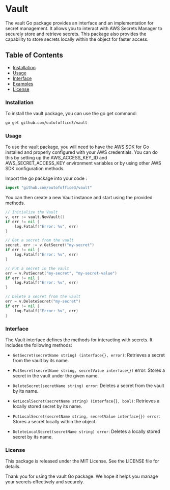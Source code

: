 # Vault 

The vault Go package provides an interface and an implementation for secret management. It allows you to interact with AWS Secrets Manager to securely store and retrieve secrets. This package also provides the capability to store secrets locally within the object for faster access.

## Table of Contents

- [Installation](#installation)
- [Usage](#usage)
- [Interface](#interface)
- [Examples](#examples)
- [License](#license)

### Installation 
To install the vault package, you can use the go get command:

```sh 
go get github.com/outofoffice3/vault
```

### Usage
To use the vault package, you will need to have the AWS SDK for Go installed and properly configured with your AWS credentials. You can do this by setting up the AWS_ACCESS_KEY_ID and AWS_SECRET_ACCESS_KEY environment variables or by using other AWS SDK configuration methods.

Import the go package into your code : 

``` go 
import "github.com/outofoffice3/vault"
```

You can then create a new Vault instance and start using the provided methods.

```go 
// Initialize the Vault
v, err := vault.NewVault()
if err != nil {
    log.Fatalf("Error: %v", err)
}

// Get a secret from the vault
secret, err := v.GetSecret("my-secret")
if err != nil {
    log.Fatalf("Error: %v", err)
}

// Put a secret in the vault
err = v.PutSecret("my-secret", "my-secret-value")
if err != nil {
    log.Fatalf("Error: %v", err)
}

// Delete a secret from the vault
err = v.DeleteSecret("my-secret")
if err != nil {
    log.Fatalf("Error: %v", err)
}
```

### Interface
The Vault interface defines the methods for interacting with secrets. It includes the following methods:

- `GetSecret(secretName string) (interface{}, error)`: Retrieves a secret from the vault by its name.

- `PutSecret(secretName string, secretValue interface{})` error: Stores a secret in the vault under the given name.

- `DeleteSecret(secretName string) error`: Deletes a secret from the vault by its name.

- `GetLocalSecret(secretName string) (interface{}, bool)`: Retrieves a locally stored secret by its name.

- `PutLocalSecret(secretName string, secretValue interface{}) error`: Stores a secret locally within the object.

- `DeleteLocalSecret(secretName string) error`: Deletes a locally stored secret by its name.

### License
This package is released under the MIT License. See the LICENSE file for details.

Thank you for using the vault Go package. We hope it helps you manage your secrets effectively and securely.

